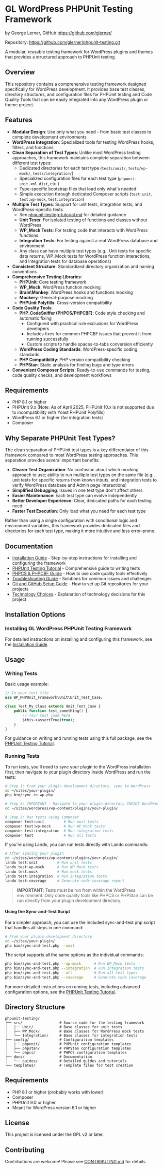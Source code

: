 # GL WordPress PHPUnit Testing Framework
by George Lerner, GitHub https://github.com/glerner/

Repository: https://github.com/glerner/phpunit-testing.git

A modular, reusable testing framework for WordPress plugins and themes that provides a structured approach to PHPUnit testing.

## Overview

This repository contains a comprehensive testing framework designed specifically for WordPress development. It provides base test classes, directory structures, and configuration files for PHPUnit testing and Code Quality Tools that can be easily integrated into any WordPress plugin or theme project.

## Features

- **Modular Design**: Use only what you need - from basic test classes to complete development environments
- **WordPress Integration**: Specialized tools for testing WordPress hooks, filters, and functions
- **Clean Separation of Test Types**: Unlike most WordPress testing approaches, this framework maintains complete separation between different test types:
  - Dedicated directories for each test type (`tests/unit/`, `tests/wp-mock/`, `tests/integration/`)
  - Specialized configuration files for each test type (`phpunit-unit.xml.dist`, etc.)
  - Type-specific bootstrap files that load only what's needed
  - Simple execution through dedicated Composer scripts (`test:unit`, `test:wp-mock`, `test:integration`)
- **Multiple Test Types**: Support for unit tests, integration tests, and WordPress-specific tests
  - See [phpunit-testing-tutorial.md](docs/guides/phpunit-testing-tutorial.md) for detailed guidance
  - **Unit Tests**: For isolated testing of functions and classes without WordPress
  - **WP_Mock Tests**: For testing code that interacts with WordPress functions
  - **Integration Tests**: For testing against a real WordPress database and environment
  - Any class can have multiple test types (e.g., Unit tests for specific data returns, WP_Mock tests for WordPress function interactions, and Integration tests for database operations)
- **Consistent Structure**: Standardized directory organization and naming conventions
- **Comprehensive Testing Libraries**:
  - **PHPUnit**: Core testing framework
  - **WP_Mock**: WordPress function mocking
  - **Brain\Monkey**: WordPress hooks and functions mocking
  - **Mockery**: General-purpose mocking
  - **PHPUnit Polyfills**: Cross-version compatibility
- **Code Quality Tools**:
  - **PHP_CodeSniffer (PHPCS/PHPCBF)**: Code style checking and automatic fixing
    - Configured with practical rule exclusions for WordPress developers
    - Includes fixes for common PHPCBF issues that prevent it from running successfully
    - Custom scripts to handle spaces-to-tabs conversion efficiently
  - **WordPress Coding Standards**: WordPress-specific coding standards
  - **PHP Compatibility**: PHP version compatibility checking
  - **PHPStan**: Static analysis for finding bugs and type errors
- **Convenient Composer Scripts**: Ready-to-use commands for testing, code quality checks, and development workflows

## Requirements

- PHP 8.1 or higher
- PHPUnit 9.x (Note: As of April 2025, PHPUnit 10.x is not supported due to incompatibility with Yoast PHPUnit Polyfills)
- WordPress 6.1 or higher (for integration tests)
- Composer

## Why Separate PHPUnit Test Types?

The clean separation of PHPUnit test types is a key differentiator of this framework compared to most WordPress testing approaches. This separation provides several important benefits:

- **Clearer Test Organization**: No confusion about which mocking approach to use; ability to run multiple test types on the same file (e.g., unit tests for specific returns from known inputs, and integration tests to verify WordPress database and Admin page interactions)
- **Simplified Debugging**: Issues in one test type don't affect others
- **Easier Maintenance**: Each test type can evolve independently
- **Better Developer Experience**: Clear, dedicated paths for each testing need
- **Faster Test Execution**: Only load what you need for each test type

Rather than using a single configuration with conditional logic and environment variables, this framework provides dedicated files and directories for each test type, making it more intuitive and less error-prone.

## Documentation

- [Installation Guide](docs/guides/installation-guide.md) - Step-by-step instructions for installing and configuring the framework
- [PHPUnit Testing Tutorial](docs/guides/phpunit-testing-tutorial.md) - Comprehensive guide to writing tests
- [PHPCS & PHPCBF Guide](docs/tools/PHPCS-PHPCBF-Guide.md) - How to use code quality tools effectively
- [Troubleshooting Guide](docs/guides/troubleshooting-guide.md) - Solutions for common issues and challenges
- [Git and GitHub Setup Guide](docs/git-github-setup-guide.md) - How to set up Git repositories for your projects
- [Technology Choices](docs/technology-choices.md) - Explanation of technology decisions for this project

## Installation Options

### Installing GL WordPress PHPUnit Testing Framework

For detailed instructions on installing and configuring this framework, see the [Installation Guide](docs/guides/installation-guide.md).

## Usage

### Writing Tests

Basic usage example:

```php
// In your test file
use WP_PHPUnit_Framework\Unit\Unit_Test_Case;

class Test_My_Class extends Unit_Test_Case {
    public function test_something() {
        // Your test code here
        $this->assertTrue(true);
    }
}
```
For guidance on writing and running tests using this full package, see the [PHPUnit Testing Tutorial](docs/guides/phpunit-testing-tutorial.md).


### Running Tests

To run tests, you'll need to sync your plugin to the WordPress installation first, then navigate to your plugin directory inside WordPress and run the tests:

```bash
# Step 1: From your plugin development directory, sync to WordPress
cd ~/sites/your-plugin/
php bin/sync-to-wp.php

# Step 2: IMPORTANT - Navigate to your plugin directory INSIDE WordPress
cd ~/sites/wordpress/wp-content/plugins/your-plugin/

# Step 3: Run tests using Composer
composer test:unit         # Run unit tests
composer test:wp-mock      # Run WP_Mock tests
composer test:integration  # Run integration tests
composer test              # Run all tests
```

If you're using Lando, you can run tests directly with Lando commands:

```bash
# After syncing your plugin
cd ~/sites/wordpress/wp-content/plugins/your-plugin/
lando test:unit         # Run unit tests
lando test:wp-mock      # Run WP_Mock tests
lando test:mock         # Run mock tests
lando test:integration  # Run integration tests
lando test:coverage     # Generate code coverage report
```

> **IMPORTANT**: Tests must be run from within the WordPress environment. Only code quality tools like PHPCS or PHPStan can be run directly from your plugin development directory.

#### Using the Sync-and-Test Script

For a simpler approach, you can use the included sync-and-test.php script that handles all steps in one command:

```bash
# From your plugin development directory
cd ~/sites/your-plugin/
php bin/sync-and-test.php --unit
```

The script supports all the same options as the individual commands:

```bash
php bin/sync-and-test.php --wp-mock      # Run WP_Mock tests
php bin/sync-and-test.php --integration  # Run integration tests
php bin/sync-and-test.php --all          # Run all test types
php bin/sync-and-test.php --coverage     # Generate code coverage
```

For more detailed instructions on running tests, including advanced configuration options, see the [PHPUnit Testing Tutorial](docs/guides/phpunit-testing-tutorial.md).

## Directory Structure

```
phpunit-testing/
├── src/                 # Source code for the testing framework
│   ├── Unit/            # Base classes for unit tests
│   ├── WP_Mock/         # Base classes for WordPress mock tests
│   └── Integration/     # Base classes for integration tests
├── config/              # Configuration templates
│   ├── phpunit/         # PHPUnit configuration templates
│   ├── phpstan/         # PHPStan configuration templates
│   └── phpcs/           # PHPCS configuration templates
├── docs/                # Documentation
│   └── guides/          # Detailed guides and tutorials
└── templates/           # Template files for test creation
```

## Requirements

- PHP 8.1 or higher (probably works with lower)
- Composer
- PHPUnit 9.0 or higher
- Meant for WordPress version 6.1 or higher

## License

This project is licensed under the GPL v2 or later.

## Contributing

Contributions are welcome! Please see [CONTRIBUTING.md](CONTRIBUTING.md) for details.
